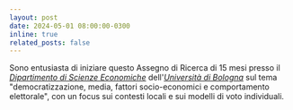 ```yaml
---
layout: post
date: 2024-05-01 08:00:00-0300
inline: true
related_posts: false
---
```


Sono entusiasta di iniziare questo Assegno di Ricerca di 15 mesi presso il <i>[Dipartimento di Scienze Economiche](https://dse.unibo.it/)</i> dell'<i>[Università di Bologna](https://www.unibo.it/homepage)</i> sul tema "democratizzazione, media, fattori socio-economici e comportamento elettorale", con un focus sui contesti locali e sui modelli di voto individuali.
